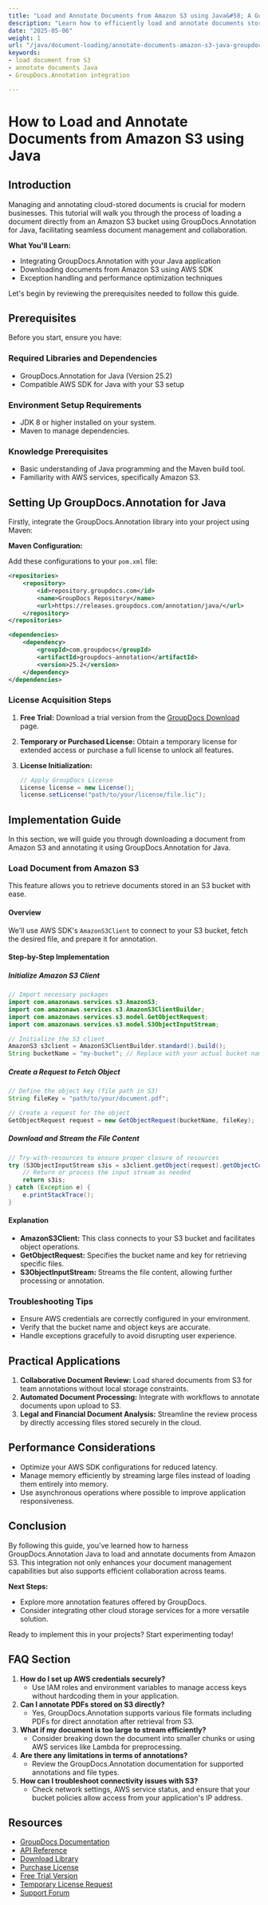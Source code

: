 ```yaml
---
title: "Load and Annotate Documents from Amazon S3 using Java&#58; A Guide for GroupDocs.Annotation Integration"
description: "Learn how to efficiently load and annotate documents stored on Amazon S3 with GroupDocs.Annotation in Java. This guide covers integration, AWS SDK usage, and performance optimization."
date: "2025-05-06"
weight: 1
url: "/java/document-loading/annotate-documents-amazon-s3-java-groupdocs/"
keywords:
- load document from S3
- annotate documents Java
- GroupDocs.Annotation integration

---
```



# How to Load and Annotate Documents from Amazon S3 using Java

## Introduction

Managing and annotating cloud-stored documents is crucial for modern businesses. This tutorial will walk you through the process of loading a document directly from an Amazon S3 bucket using GroupDocs.Annotation for Java, facilitating seamless document management and collaboration.

**What You'll Learn:**
- Integrating GroupDocs.Annotation with your Java application
- Downloading documents from Amazon S3 using AWS SDK
- Exception handling and performance optimization techniques

Let's begin by reviewing the prerequisites needed to follow this guide.

## Prerequisites

Before you start, ensure you have:

### Required Libraries and Dependencies
- GroupDocs.Annotation for Java (Version 25.2)
- Compatible AWS SDK for Java with your S3 setup

### Environment Setup Requirements
- JDK 8 or higher installed on your system.
- Maven to manage dependencies.

### Knowledge Prerequisites
- Basic understanding of Java programming and the Maven build tool.
- Familiarity with AWS services, specifically Amazon S3.

## Setting Up GroupDocs.Annotation for Java

Firstly, integrate the GroupDocs.Annotation library into your project using Maven:

**Maven Configuration:**

Add these configurations to your `pom.xml` file:

```xml
<repositories>
    <repository>
        <id>repository.groupdocs.com</id>
        <name>GroupDocs Repository</name>
        <url>https://releases.groupdocs.com/annotation/java/</url>
    </repository>
</repositories>

<dependencies>
    <dependency>
        <groupId>com.groupdocs</groupId>
        <artifactId>groupdocs-annotation</artifactId>
        <version>25.2</version>
    </dependency>
</dependencies>
```

### License Acquisition Steps

1. **Free Trial:** Download a trial version from the [GroupDocs Download](https://releases.groupdocs.com/annotation/java/) page.
   
2. **Temporary or Purchased License:** Obtain a temporary license for extended access or purchase a full license to unlock all features.

3. **License Initialization:**

   ```java
   // Apply GroupDocs License
   License license = new License();
   license.setLicense("path/to/your/license/file.lic");
   ```

## Implementation Guide

In this section, we will guide you through downloading a document from Amazon S3 and annotating it using GroupDocs.Annotation for Java.

### Load Document from Amazon S3

This feature allows you to retrieve documents stored in an S3 bucket with ease.

#### Overview
We'll use AWS SDK's `AmazonS3Client` to connect to your S3 bucket, fetch the desired file, and prepare it for annotation.

#### Step-by-Step Implementation

##### Initialize Amazon S3 Client

```java
// Import necessary packages
import com.amazonaws.services.s3.AmazonS3;
import com.amazonaws.services.s3.AmazonS3ClientBuilder;
import com.amazonaws.services.s3.model.GetObjectRequest;
import com.amazonaws.services.s3.model.S3ObjectInputStream;

// Initialize the S3 client
AmazonS3 s3client = AmazonS3ClientBuilder.standard().build();
String bucketName = "my-bucket"; // Replace with your actual bucket name
```

##### Create a Request to Fetch Object

```java
// Define the object key (file path in S3)
String fileKey = "path/to/your/document.pdf";

// Create a request for the object
GetObjectRequest request = new GetObjectRequest(bucketName, fileKey);
```

##### Download and Stream the File Content

```java
// Try-with-resources to ensure proper closure of resources
try (S3ObjectInputStream s3is = s3client.getObject(request).getObjectContent()) {
    // Return or process the input stream as needed
    return s3is;
} catch (Exception e) {
    e.printStackTrace();
}
```

#### Explanation
- **AmazonS3Client:** This class connects to your S3 bucket and facilitates object operations.
- **GetObjectRequest:** Specifies the bucket name and key for retrieving specific files.
- **S3ObjectInputStream:** Streams the file content, allowing further processing or annotation.

### Troubleshooting Tips
- Ensure AWS credentials are correctly configured in your environment.
- Verify that the bucket name and object keys are accurate.
- Handle exceptions gracefully to avoid disrupting user experience.

## Practical Applications
1. **Collaborative Document Review:** Load shared documents from S3 for team annotations without local storage constraints.
2. **Automated Document Processing:** Integrate with workflows to annotate documents upon upload to S3.
3. **Legal and Financial Document Analysis:** Streamline the review process by directly accessing files stored securely in the cloud.

## Performance Considerations
- Optimize your AWS SDK configurations for reduced latency.
- Manage memory efficiently by streaming large files instead of loading them entirely into memory.
- Use asynchronous operations where possible to improve application responsiveness.

## Conclusion
By following this guide, you've learned how to harness GroupDocs.Annotation Java to load and annotate documents from Amazon S3. This integration not only enhances your document management capabilities but also supports efficient collaboration across teams.

**Next Steps:**
- Explore more annotation features offered by GroupDocs.
- Consider integrating other cloud storage services for a more versatile solution.

Ready to implement this in your projects? Start experimenting today!

## FAQ Section
1. **How do I set up AWS credentials securely?**
   - Use IAM roles and environment variables to manage access keys without hardcoding them in your application.
2. **Can I annotate PDFs stored on S3 directly?**
   - Yes, GroupDocs.Annotation supports various file formats including PDFs for direct annotation after retrieval from S3.
3. **What if my document is too large to stream efficiently?**
   - Consider breaking down the document into smaller chunks or using AWS services like Lambda for preprocessing.
4. **Are there any limitations in terms of annotations?**
   - Review the GroupDocs.Annotation documentation for supported annotations and file types.
5. **How can I troubleshoot connectivity issues with S3?**
   - Check network settings, AWS service status, and ensure that your bucket policies allow access from your application's IP address.

## Resources
- [GroupDocs Documentation](https://docs.groupdocs.com/annotation/java/)
- [API Reference](https://reference.groupdocs.com/annotation/java/)
- [Download Library](https://releases.groupdocs.com/annotation/java/)
- [Purchase License](https://purchase.groupdocs.com/buy)
- [Free Trial Version](https://releases.groupdocs.com/annotation/java/)
- [Temporary License Request](https://purchase.groupdocs.com/temporary-license/)
- [Support Forum](https://forum.groupdocs.com/c/annotation/)
